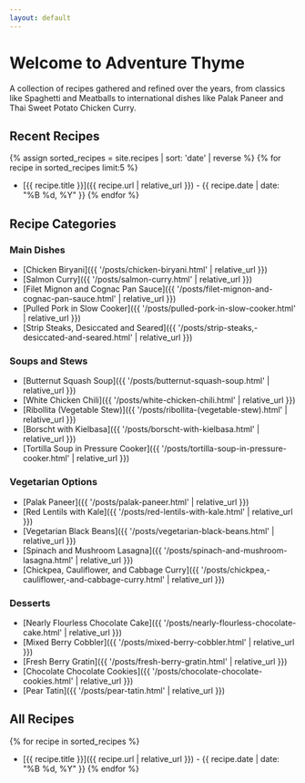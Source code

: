 ```yaml
---
layout: default
---
```


# Welcome to Adventure Thyme

A collection of recipes gathered and refined over the years, from classics like Spaghetti and Meatballs to international dishes like Palak Paneer and Thai Sweet Potato Chicken Curry.

## Recent Recipes

{% assign sorted_recipes = site.recipes | sort: 'date' | reverse %}
{% for recipe in sorted_recipes limit:5 %}
* [{{ recipe.title }}]({{ recipe.url | relative_url }}) - {{ recipe.date | date: "%B %d, %Y" }}
{% endfor %}

## Recipe Categories

### Main Dishes
* [Chicken Biryani]({{ '/posts/chicken-biryani.html' | relative_url }})
* [Salmon Curry]({{ '/posts/salmon-curry.html' | relative_url }})
* [Filet Mignon and Cognac Pan Sauce]({{ '/posts/filet-mignon-and-cognac-pan-sauce.html' | relative_url }})
* [Pulled Pork in Slow Cooker]({{ '/posts/pulled-pork-in-slow-cooker.html' | relative_url }})
* [Strip Steaks, Desiccated and Seared]({{ '/posts/strip-steaks,-desiccated-and-seared.html' | relative_url }})

### Soups and Stews
* [Butternut Squash Soup]({{ '/posts/butternut-squash-soup.html' | relative_url }})
* [White Chicken Chili]({{ '/posts/white-chicken-chili.html' | relative_url }})
* [Ribollita (Vegetable Stew)]({{ '/posts/ribollita-(vegetable-stew).html' | relative_url }})
* [Borscht with Kielbasa]({{ '/posts/borscht-with-kielbasa.html' | relative_url }})
* [Tortilla Soup in Pressure Cooker]({{ '/posts/tortilla-soup-in-pressure-cooker.html' | relative_url }})

### Vegetarian Options
* [Palak Paneer]({{ '/posts/palak-paneer.html' | relative_url }})
* [Red Lentils with Kale]({{ '/posts/red-lentils-with-kale.html' | relative_url }})
* [Vegetarian Black Beans]({{ '/posts/vegetarian-black-beans.html' | relative_url }})
* [Spinach and Mushroom Lasagna]({{ '/posts/spinach-and-mushroom-lasagna.html' | relative_url }})
* [Chickpea, Cauliflower, and Cabbage Curry]({{ '/posts/chickpea,-cauliflower,-and-cabbage-curry.html' | relative_url }})

### Desserts
* [Nearly Flourless Chocolate Cake]({{ '/posts/nearly-flourless-chocolate-cake.html' | relative_url }})
* [Mixed Berry Cobbler]({{ '/posts/mixed-berry-cobbler.html' | relative_url }})
* [Fresh Berry Gratin]({{ '/posts/fresh-berry-gratin.html' | relative_url }})
* [Chocolate Chocolate Cookies]({{ '/posts/chocolate-chocolate-cookies.html' | relative_url }})
* [Pear Tatin]({{ '/posts/pear-tatin.html' | relative_url }})

## All Recipes

{% for recipe in sorted_recipes %}
* [{{ recipe.title }}]({{ recipe.url | relative_url }}) - {{ recipe.date | date: "%B %d, %Y" }}
{% endfor %}